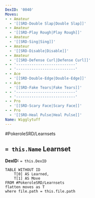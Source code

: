 ```yaml
---
DexID: '0040'
Moves:
- - Amateur
  - '[[SRD-Double Slap|Double Slap]]'
- - Amateur
  - '[[SRD-Play Rough|Play Rough]]'
- - Amateur
  - '[[SRD-Sing|Sing]]'
- - Amateur
  - '[[SRD-Disable|Disable]]'
- - Amateur
  - '[[SRD-Defense Curl|Defense Curl]]'
- - '---------------------------'
  - '---------------------------'
- - Ace
  - '[[SRD-Double-Edge|Double-Edge]]'
- - Ace
  - '[[SRD-Fake Tears|Fake Tears]]'
- - '---------------------------'
  - '---------------------------'
- - Pro
  - '[[SRD-Scary Face|Scary Face]]'
- - Pro
  - '[[SRD-Heal Pulse|Heal Pulse]]'
Name: Wigglytuff
---
```


#PokeroleSRD/Learnsets

## `= this.Name` Learnset

**DexID:** `= this.DexID`

```dataview
TABLE WITHOUT ID
    T[0] AS Learned,
    T[1] AS Move
FROM #PokeroleSRD/Learnsets
flatten moves as T
where file.path = this.file.path
```
